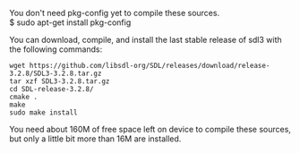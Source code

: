 You don't need pkg-config yet to compile these sources.  
$ sudo apt-get install pkg-config

You can download, compile, and install the last stable release
of sdl3 with the following commands:  
```
wget https://github.com/libsdl-org/SDL/releases/download/release-3.2.8/SDL3-3.2.8.tar.gz
tar xzf SDL3-3.2.8.tar.gz
cd SDL-release-3.2.8/
cmake .
make
sudo make install
```

You need about 160M of free space left on device to compile these
sources, but only a little bit more than 16M are installed.

